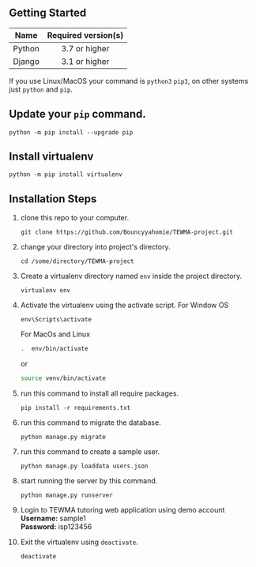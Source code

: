 ## Getting Started

|    Name    | Required version(s) |
| :--------: | :-----------------: |
|   Python   |   3.7 or higher     |
|   Django   |   3.1 or higher     |

If you use Linux/MacOS your command is  `python3` `pip3`, on other systems just `python` and `pip`.

## Update your `pip` command.
```
python -m pip install --upgrade pip
```

## Install virtualenv
```
python -m pip install virtualenv
```
## Installation Steps
1. clone this repo to your computer.
    ```
    git clone https://github.com/Bouncyyahomie/TEWMA-project.git
    ```
2. change your directory into project's directory.
    ```
    cd /some/directory/TEWMA-project
    ```

3. Create a virtualenv directory named `env` inside the project directory.
    ```
    virtualenv env
    ```
4. Activate the virtualenv using the activate script.
    For Window OS
    ```
    env\Scripts\activate
    ```
    For MacOs and Linux
    ```bash
    .  env/bin/activate
    ```
    or
    ```bash
    source venv/bin/activate
    ```

5. run this command to install all require packages.
    ``` 
    pip install -r requirements.txt
    ```
6. run this command to migrate the database.
    ```
    python manage.py migrate
    ```
7. run this command to create a sample user.
    ```
    python manage.py loaddata users.json
    ```
7. start running the server by this command.
    ```
    python manage.py runserver
     ```
8. Login to TEWMA tutoring web application using demo account   
    **Username:** sample1   
    **Password:** isp123456
    
8. Exit the virtualenv using `deactivate`.
    ```
    deactivate
    ```
